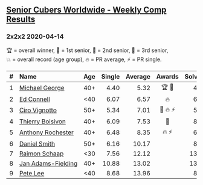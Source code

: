 <style>table {white-space: nowrap;}</style>

## [Senior Cubers Worldwide - Weekly Comp Results](/scw-comp/results/)
### 2x2x2 2020-04-14

<span style="white-space: nowrap;">🏆 = overall winner</span>, <span style="white-space: nowrap;">🥇 = 1st senior</span>, <span style="white-space: nowrap;">🥈 = 2nd senior</span>, <span style="white-space: nowrap;">🥉 = 3rd senior</span>, <span style="white-space: nowrap;">💥 = overall record (age group)</span>, <span style="white-space: nowrap;">🔥 = PR average</span>, <span style="white-space: nowrap;">⚡ = PR single</span>.

| # | Name | Age | Single | Average | Awards | Solve 1 | Solve 2 | Solve 3 | Solve 4 | Solve 5 | Video |
| :--: | :-- | :--: | --: | --: | :--: | --: | --: | --: | --: | --: | :-- |
| 1 | [Michael George](../../persons/michael_george/222.md) | 40+ | 4.40 | 5.32 | 🏆 🥇 | 4.99 | 7.69 | 4.96 | 6.02 | 4.40 | [Desktop](https://www.facebook.com/events/982619255468618/permalink/983676138696263) / [Mobile](https://m.facebook.com/events/982619255468618?view=permalink&id=983676138696263) |
| 2 | [Ed Connell](../../persons/ed_connell/222.md) | <40 | 6.07 | 6.57 | 🔥 | 6.85 | 6.07 | 6.67 | 6.52 | 6.51 | [Desktop](https://www.facebook.com/events/982619255468618/permalink/985744501822760) / [Mobile](https://m.facebook.com/events/982619255468618?view=permalink&id=985744501822760) |
| 3 | [Ciro Vignotto](../../persons/ciro_vignotto/222.md) | 50+ | 5.34 | 7.01 | 🥈 🔥 ⚡ | 5.77 | 8.51 | 7.72 | 5.34 | 7.54 | [Desktop](https://www.facebook.com/events/982619255468618/permalink/983361152061095) / [Mobile](https://m.facebook.com/events/982619255468618?view=permalink&id=983361152061095) |
| 4 | [Thierry Boisivon](../../persons/thierry_boisivon/222.md) | 40+ | 6.09 | 7.53 | 🥉 | 8.36 | 6.09 | 7.05 | 7.55 | 8.00 | [Desktop](https://www.facebook.com/events/982619255468618/permalink/986813878382489) / [Mobile](https://m.facebook.com/events/982619255468618?view=permalink&id=986813878382489) |
| 5 | [Anthony Rochester](../../persons/anthony_rochester/222.md) | 40+ | 6.48 | 8.35 | 🔥 ⚡ | 6.96 | 9.98 | 6.48 | DNF | 8.10 | [Desktop](https://www.facebook.com/events/982619255468618/permalink/982655132131697) / [Mobile](https://m.facebook.com/events/982619255468618?view=permalink&id=982655132131697) |
| 6 | [Daniel Smith](../../persons/daniel_smith/222.md) | 50+ | 6.16 | 10.17 |  | 8.54 | 11.91 | 10.05 | 6.16 | 16.82 | [Desktop](https://www.facebook.com/events/982619255468618/permalink/987002058363671) / [Mobile](https://m.facebook.com/events/982619255468618?view=permalink&id=987002058363671) |
| 7 | [Raimon Schaap](../../persons/raimon_schaap/222.md) | <30 | 7.56 | 12.12 |  | 13.22 | 13.41 | 14.19 | 7.56 | 9.73 | [Desktop](https://www.facebook.com/events/982619255468618/permalink/986521178411759) / [Mobile](https://m.facebook.com/events/982619255468618?view=permalink&id=986521178411759) |
| 8 | [Jan Adams-Fielding](../../persons/jan_adams_fielding/222.md) | 40+ | 10.88 | 13.02 |  | 13.90 | 11.63 | 10.88 | 28.15 | 13.54 | [Desktop](https://www.facebook.com/events/982619255468618/permalink/987498808313996) / [Mobile](https://m.facebook.com/events/982619255468618?view=permalink&id=987498808313996) |
| 9 | [Pete Lee](../../persons/pete_lee/222.md) | <40 | 8.68 | 13.96 |  | 8.68 | 13.33 | 11.11 | 18.66 | 17.45 | [Desktop](https://www.facebook.com/events/982619255468618/permalink/985948781802332) / [Mobile](https://m.facebook.com/events/982619255468618?view=permalink&id=985948781802332) |

<!-- Global site tag (gtag.js) - Google Analytics -->
<script async src="https://www.googletagmanager.com/gtag/js?id=UA-86348435-3"></script>
<script>window.dataLayer = window.dataLayer || []; function gtag() {dataLayer.push(arguments);} gtag('js', new Date()); gtag('config', 'UA-86348435-3');</script>

